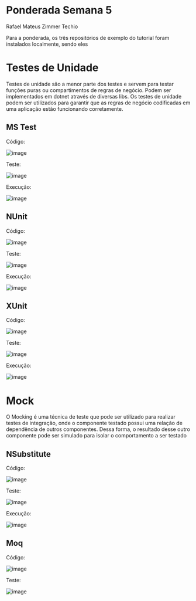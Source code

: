 # Ponderada Semana 5

Rafael Mateus Zimmer Techio


Para a ponderada, os três repositórios de exemplo do tutorial foram instalados localmente, sendo eles

# Testes de Unidade

Testes de unidade são a menor parte dos testes e servem para testar funções puras ou compartimentos de regras de negócio. Podem ser implementados em dotnet através de diversas libs. Os testes de unidade podem ser utilizados para garantir que as regras de negócio codificadas em uma aplicação estão funcionando corretamente.

## MS Test

Código:

![image](https://github.com/user-attachments/assets/774c4d20-5743-4601-98f0-00584b0ebfcc)

Teste:

![image](https://github.com/user-attachments/assets/7ab36187-7699-4722-b560-9bf8dca6bfd0)

Execução:

![image](https://github.com/user-attachments/assets/8d85b911-e869-4db6-a954-37138e39b884)


## NUnit

Código:

![image](https://github.com/user-attachments/assets/c3cc1485-c9c3-4137-9770-3457c509d079)

Teste: 

![image](https://github.com/user-attachments/assets/2fa2f6e9-dfa0-48eb-8d2a-a3ace255d334)

Execução:

![image](https://github.com/user-attachments/assets/a196eeaf-5746-496a-9293-fe7d20db9dee)


## XUnit

Código:

![image](https://github.com/user-attachments/assets/6c6a68fe-e90b-434b-b814-3d67df9539d9)

Teste:

![image](https://github.com/user-attachments/assets/cdb314ad-6ad4-411b-9baa-7119c0b155ee)

Execução:

![image](https://github.com/user-attachments/assets/cde84079-155f-42a6-8468-5a541c9cfde4)


# Mock

O Mocking é uma técnica de teste que pode ser utilizado para realizar testes de integração, onde o componente testado possui uma relação de dependência de outros componentes. Dessa forma, o resultado desse outro componente pode ser simulado para isolar o comportamento a ser testado

## NSubstitute

Código:

![image](https://github.com/user-attachments/assets/ccf8b9e5-cd7e-4b90-a8ae-4032021f9ed0)

Teste:

![image](https://github.com/user-attachments/assets/c81f1e3f-8b42-4a74-a707-74313a57787d)

Execução:

![image](https://github.com/user-attachments/assets/e3f48ad7-bf6f-49e4-8e03-dcb91d11eb72)


## Moq

Código:

![image](https://github.com/user-attachments/assets/aa70cbce-5f45-42f9-859a-b7fe137f9a66)

Teste:

![image](https://github.com/user-attachments/assets/76683ccc-82c0-429a-b8d7-b54896452482)

